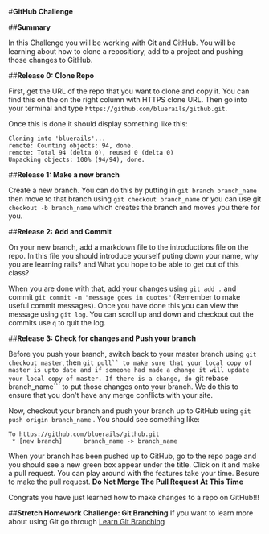 #**GitHub Challenge**

##**Summary**

In this Challenge you will be working with Git and GitHub. You will be learning about how to clone a repositiory, add to a project and pushing those changes to GitHub.

##**Release 0: Clone Repo**

First, get the URL of the repo that you want to clone and copy it. You can find this on the on the right column with HTTPS clone URL. Then go into your terminal and type ```https://github.com/bluerails/github.git```.

Once this is done it should display something like this:

```
Cloning into 'bluerails'...
remote: Counting objects: 94, done.
remote: Total 94 (delta 0), reused 0 (delta 0)
Unpacking objects: 100% (94/94), done.
```

##**Release 1: Make a new branch**

Create a new branch. You can do this by putting in ```git branch branch_name``` then move to that branch using ```git checkout branch_name``` or you can use git ```checkout -b branch_name``` which creates the branch and moves you there for you.

##**Release 2: Add and Commit**

On your new branch, add a markdown file to the introductions file on the repo. In this file you should introduce yourself puting down your name, why you are learning rails? and What you hope to be able to get out of this class?

When you are done with that, add your changes using ```git add .``` and commit ```git commit -m "message goes in quotes"``` (Remember to make useful commit messages).  Once you have done this you can view the message using ```git log```.  You can scroll up and down and checkout out the commits use ```q``` to quit the log.

##**Release 3: Check for changes and Push your branch**

Before you push your branch, switch back to your master branch using ```git checkout master```, then ```git pull`` to make sure that your local copy of master is upto date and if someone had made a change it will update your local copy of master. If there is a change, do ```git rebase branch_name``` to put those changes onto your branch. We do this to ensure that you don't have any merge conflicts with your site.

Now, checkout your branch and push your branch up to GitHub using ```git push origin branch_name``` .  You should see something like:

```
To https://github.com/bluerails/github.git
 * [new branch]      branch_name -> branch_name
```

When your branch has been pushed up to GitHub, go to the repo page and you should see a new green box appear under the title.  Click on it and make a pull request.  You can play around with the features take your time.  Besure to make the pull request.  **Do Not Merge The Pull Request At This Time**

Congrats you have just learned how to make changes to a repo on GitHub!!!

##**Stretch Homework Challenge: Git Branching**
If you want to learn more about using Git go through [Learn Git Branching](http://pcottle.github.io/learnGitBranching/)

